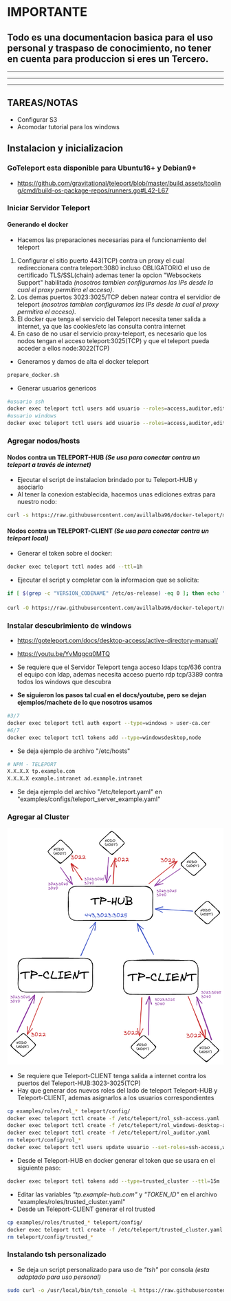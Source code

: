 # **IMPORTANTE**

## **Todo es una documentacion basica para el uso personal y traspaso de conocimiento, no tener en cuenta para produccion si eres un Tercero.**

------
------
------

## **TAREAS/NOTAS**

* Configurar S3
* Acomodar tutorial para los windows

## **Instalacion y inicializacion**

### GoTeleport esta disponible para Ubuntu16+ y Debian9+

* <https://github.com/gravitational/teleport/blob/master/build.assets/tooling/cmd/build-os-package-repos/runners.go#L42-L67>

### **Iniciar Servidor Teleport**

#### **Generando el docker**

* Hacemos las preparaciones necesarias para el funcionamiento del teleport

1. Configurar el sitio puerto 443(TCP) contra un proxy el cual redireccionara contra teleport:3080 incluso OBLIGATORIO el uso de certificado TLS/SSL(chain) ademas tener la opcion "Websockets Support" habilitada *(nosotros tambien configuramos las IPs desde la cual el proxy permitira el acceso)*.
2. Los demas puertos 3023:3025/TCP deben natear contra el servidior de teleport *(nosotros tambien configuramos las IPs desde la cual el proxy permitira el acceso)*.
3. El docker que tenga el servicio del Teleport necesita tener salida a internet, ya que las cookies/etc las consulta contra internet
4. En caso de no usar el servicio proxy-teleport, es necesario que los nodos tengan el acceso teleport:3025(TCP) y que el teleport pueda acceder a ellos node:3022(TCP)

* Generamos y damos de alta el docker teleport

```bash
prepare_docker.sh
```

* Generar usuarios genericos

```bash
#usuario ssh
docker exec teleport tctl users add usuario --roles=access,auditor,editor --logins=root
#usuario windows
docker exec teleport tctl users add usuario --roles=access,auditor,editor --windows-logins=Administrator
```

### **Agregar nodos/hosts**

#### **Nodos contra un TELEPORT-HUB *(Se usa para conectar contra un teleport a través de internet)***

* Ejecutar el script de instalacion brindado por tu Teleport-HUB y asociarlo
* Al tener la conexion establecida, hacemos unas ediciones extras para nuestro nodo:

```bash
curl -s https://raw.githubusercontent.com/avillalba96/docker-teleport/main/scripts/installs/install_central.sh | bash
```

#### **Nodos contra un TELEPORT-CLIENT *(Se usa para conectar contra un teleport local)***

* Generar el token sobre el docker:

```bash
docker exec teleport tctl nodes add --ttl=1h
```

* Ejecutar el script y completar con la informacion que se solicita:

```bash
if [ $(grep -c "VERSION_CODENAME" /etc/os-release) -eq 0 ]; then echo "FAIL: VERSION_CODENAME"; else curl https://goteleport.com/static/install.sh | bash -s 12.1.5; fi

curl -O https://raw.githubusercontent.com/avillalba96/docker-teleport/main/scripts/installs/install_client.sh && chmod +x install_client.sh && ./install_client.sh
```

### **Instalar descubrimiento de windows**

* <https://goteleport.com/docs/desktop-access/active-directory-manual/>
* <https://youtu.be/YvMqgcq0MTQ>

* Se requiere que el Servidor Teleport tenga acceso ldaps tcp/636 contra el equipo con ldap, ademas necesita acceso puerto rdp tcp/3389 contra todos los windows que descubra
* **Se siguieron los pasos tal cual en el docs/youtube, pero se dejan ejemplos/machete de lo que nosotros usamos**

```bash
#3/7
docker exec teleport tctl auth export --type=windows > user-ca.cer
#6/7
docker exec teleport tctl tokens add --type=windowsdesktop,node
```

* Se deja ejemplo de archivo "/etc/hosts"

```bash
# NPM - TELEPORT
X.X.X.X tp.example.com
X.X.X.X example.intranet ad.example.intranet
```

* Se deja ejemplo del archivo "/etc/teleport.yaml" en "examples/configs/teleport_server_example.yaml"

### **Agregar al Cluster**

![cluster_trusted](imgs/cluster_trusted.png "cluster_trusted")

* Se requiere que Teleport-CLIENT tenga salida a internet contra los puertos del Teleport-HUB:3023-3025(TCP)
* Hay que generar dos nuevos roles del lado de teleport Teleport-HUB y Teleport-CLIENT, ademas asignarlos a los usuarios correspondientes

```bash
cp examples/roles/rol_* teleport/config/
docker exec teleport tctl create -f /etc/teleport/rol_ssh-access.yaml
docker exec teleport tctl create -f /etc/teleport/rol_windows-desktop-admins.yaml
docker exec teleport tctl create -f /etc/teleport/rol_auditor.yaml
rm teleport/config/rol_*
docker exec teleport tctl users update usuario --set-roles=ssh-access,windows-desktop-admins,auditor,access,editor
```

* Desde el Teleport-HUB en docker generar el token que se usara en el siguiente paso:

```bash
docker exec teleport tctl tokens add --type=trusted_cluster --ttl=15m
```

* Editar las variables *"tp.example-hub.com"* y *"TOKEN_ID"* en el archivo "examples/roles/trusted_cluster.yaml"
* Desde un Teleport-CLIENT generar el rol trusted

```bash
cp examples/roles/trusted_* teleport/config/
docker exec teleport tctl create -f /etc/teleport/trusted_cluster.yaml
rm teleport/config/trusted_*
```

### **Instalando tsh personalizado**

* Se deja un script personalizado para uso de *"tsh"* por consola *(esta adaptado para uso personal)*

```bash
sudo curl -o /usr/local/bin/tsh_console -L https://raw.githubusercontent.com/avillalba96/docker-teleport/main/scripts/others/tsh_console.sh && sudo chmod +x /usr/local/bin/tsh_console
```

